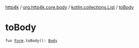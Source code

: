 [http4k](../../index.md) / [org.http4k.core.body](../index.md) / [kotlin.collections.List](index.md) / [toBody](./to-body.md)

# toBody

`fun `[`Form`](../-form.md)`.toBody(): `[`Body`](../../org.http4k.core/-body/index.md)